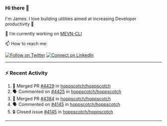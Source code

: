 ### Hi there 👋

I'm James. I love building utilities aimed at increasing Developer productivity :raised_hands: 

🔭 I’m currently working on [MEVN-CLI](https://github.com/madlabsinc/mevn-cli)

📫 How to reach me:

[![Follow on Twitter](https://img.shields.io/badge/--twitter?label=Twitter&logo=Twitter&style=social)](https://twitter.com/james_madhacks) [![Connect on LinkedIn](https://img.shields.io/badge/--linkedin?label=LinkedIn&logo=LinkedIn&style=social)](https://www.linkedin.com/in/jamesgeorge007)

---

### :zap: Recent Activity

<!--START_SECTION:activity-->
1. 🎉 Merged PR [#4429](https://github.com/hoppscotch/hoppscotch/pull/4429) in [hoppscotch/hoppscotch](https://github.com/hoppscotch/hoppscotch)
2. 🗣 Commented on [#4425](https://github.com/hoppscotch/hoppscotch/issues/4425#issuecomment-2404881217) in [hoppscotch/hoppscotch](https://github.com/hoppscotch/hoppscotch)
3. 🎉 Merged PR [#4384](https://github.com/hoppscotch/hoppscotch/pull/4384) in [hoppscotch/hoppscotch](https://github.com/hoppscotch/hoppscotch)
4. 🗣 Commented on [#4145](https://github.com/hoppscotch/hoppscotch/issues/4145#issuecomment-2396060938) in [hoppscotch/hoppscotch](https://github.com/hoppscotch/hoppscotch)
5. 🔒 Closed issue [#4145](https://github.com/hoppscotch/hoppscotch/issues/4145) in [hoppscotch/hoppscotch](https://github.com/hoppscotch/hoppscotch)
<!--END_SECTION:activity-->

---

<!--
**jamesgeorge007/jamesgeorge007** is a ✨ _special_ ✨ repository because its `README.md` (this file) appears on your GitHub profile.

Here are some ideas to get you started:

- 🌱 I’m currently learning ...
- 👯 I’m looking to collaborate on ...
- 🤔 I’m looking for help with ...
- 💬 Ask me about ...
- 😄 Pronouns: ...
- ⚡ Fun fact: ...
-->
